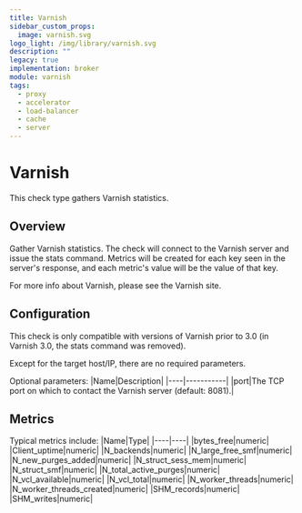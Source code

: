 ```yaml
---
title: Varnish
sidebar_custom_props:
  image: varnish.svg
logo_light: /img/library/varnish.svg
description: ""
legacy: true
implementation: broker
module: varnish
tags:
  - proxy
  - accelerator
  - load-balancer
  - cache
  - server
---
```


# Varnish

This check type gathers Varnish statistics.

## Overview

Gather Varnish statistics. The check will connect to the Varnish server and issue the stats command. Metrics will be created for each key seen in the server's response, and each metric's value will be the value of that key.

For more info about Varnish, please see the Varnish site.

## Configuration

This check is only compatible with versions of Varnish prior to 3.0 (in Varnish 3.0, the stats command was removed).

Except for the target host/IP, there are no required parameters.

Optional parameters:
|Name|Description|
|----|-----------|
|port|The TCP port on which to contact the Varnish server (default: 8081).|

## Metrics

Typical metrics include:
|Name|Type|
|----|----|
|bytes_free|numeric|
|Client_uptime|numeric|
|N_backends|numeric|
|N_large_free_smf|numeric|
|N_new_purges_added|numeric|
|N_struct_sess_mem|numeric|
|N_struct_smf|numeric|
|N_total_active_purges|numeric|
|N_vcl_available|numeric|
|N_vcl_total|numeric|
|N_worker_threads|numeric|
|N_worker_threads_created|numeric|
|SHM_records|numeric|
|SHM_writes|numeric|
